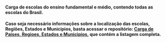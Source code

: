 #### Carga de escolas do ensino fundamental e médio, contendo todas as escolas do Brasil.  
#### Caso seja necessário informações sobre a localização das escolas, Regiões, Estados e Municipios, basta acessar o repositório: [Carga de Paises, Regioes, Estados e Municipios](https://github.com/andrelsa/Regiao-Estados-Municipios-SQL), que contém a listagem completa.
